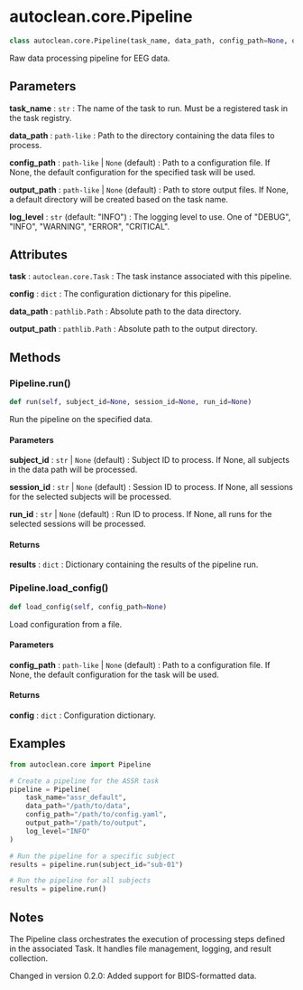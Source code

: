 # autoclean.core.Pipeline

```python
class autoclean.core.Pipeline(task_name, data_path, config_path=None, output_path=None, log_level="INFO")
```

Raw data processing pipeline for EEG data.

## Parameters

**task_name** : `str`
: The name of the task to run. Must be a registered task in the task registry.

**data_path** : `path-like`
: Path to the directory containing the data files to process.

**config_path** : `path-like` | `None` (default)
: Path to a configuration file. If None, the default configuration for the specified task will be used.

**output_path** : `path-like` | `None` (default)
: Path to store output files. If None, a default directory will be created based on the task name.

**log_level** : `str` (default: "INFO")
: The logging level to use. One of "DEBUG", "INFO", "WARNING", "ERROR", "CRITICAL".

## Attributes

**task** : `autoclean.core.Task`
: The task instance associated with this pipeline.

**config** : `dict`
: The configuration dictionary for this pipeline.

**data_path** : `pathlib.Path`
: Absolute path to the data directory.

**output_path** : `pathlib.Path`
: Absolute path to the output directory.

## Methods

### Pipeline.run()

```python
def run(self, subject_id=None, session_id=None, run_id=None)
```

Run the pipeline on the specified data.

#### Parameters

**subject_id** : `str` | `None` (default)
: Subject ID to process. If None, all subjects in the data path will be processed.

**session_id** : `str` | `None` (default)
: Session ID to process. If None, all sessions for the selected subjects will be processed.

**run_id** : `str` | `None` (default)
: Run ID to process. If None, all runs for the selected sessions will be processed.

#### Returns

**results** : `dict`
: Dictionary containing the results of the pipeline run.

### Pipeline.load_config()

```python
def load_config(self, config_path=None)
```

Load configuration from a file.

#### Parameters

**config_path** : `path-like` | `None` (default)
: Path to a configuration file. If None, the default configuration for the task will be used.

#### Returns

**config** : `dict`
: Configuration dictionary.

## Examples

```python
from autoclean.core import Pipeline

# Create a pipeline for the ASSR task
pipeline = Pipeline(
    task_name="assr_default",
    data_path="/path/to/data",
    config_path="/path/to/config.yaml",
    output_path="/path/to/output",
    log_level="INFO"
)

# Run the pipeline for a specific subject
results = pipeline.run(subject_id="sub-01")

# Run the pipeline for all subjects
results = pipeline.run()
```

## Notes

The Pipeline class orchestrates the execution of processing steps defined in the associated Task.
It handles file management, logging, and result collection.

Changed in version 0.2.0: Added support for BIDS-formatted data.
